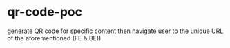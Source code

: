 # qr-code-poc
generate QR code for specific content then navigate user to the unique URL of the aforementioned (FE &amp; BE))
